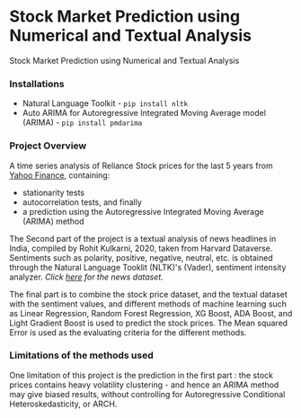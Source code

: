 # Stock Market Prediction using Numerical and Textual Analysis

Stock Market Prediction using Numerical and Textual Analysis

### Installations
* Natural Language Toolkit - `pip install nltk` 
* Auto ARIMA for Autoregressive Integrated Moving Average model (ARIMA) - `pip install pmdarima`
### Project Overview
A time series analysis of Reliance Stock prices for the last 5 years from [Yahoo Finance](https://finance.yahoo.com), containing: <br>
* stationarity tests 
* autocorrelation tests, and finally
* a prediction using the Autoregressive Integrated Moving Average (ARIMA) method

The Second part of the project is a textual analysis of news headlines in India, compiled by Rohit Kulkarni, 2020, taken from Harvard Dataverse. Sentiments such as polarity, positive, negative, neutral, etc. is obtained through the Natural Language Tooklit (NLTK)'s (Vader), sentiment intensity analyzer. _Click [here](https://dataverse.harvard.edu/dataset.xhtml?persistentId=doi:10.7910/DVN/DPQMQH) for the news dataset._

The final part is to combine the stock price dataset, and the textual dataset with the sentiment values, and different methods of machine learning such as Linear Regression, Random Forest Regression, XG Boost, ADA Boost, and Light Gradient Boost is used to predict the stock prices. 
The Mean squared Error is used as the evaluating criteria for the different methods. 
### Limitations of the methods used
One limitation of this project is the prediction in the first part : the stock prices contains heavy volatility clustering - and hence an ARIMA method may give biased results, without controlling for Autoregressive Conditional Heteroskedasticity, or ARCH. 
